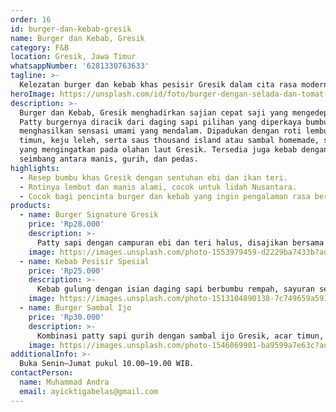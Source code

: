 ```yaml
---
order: 16
id: burger-dan-kebab-gresik
name: Burger dan Kebab, Gresik
category: F&B
location: Gresik, Jawa Timur
whatsappNumber: '6281330763633'
tagline: >-
  Kelezatan burger dan kebab khas pesisir Gresik dalam cita rasa modern.
heroImage: https://unsplash.com/id/foto/burger-dengan-selada-dan-tomat-sc5sTPMrVfk
description: >-
  Burger dan Kebab, Gresik menghadirkan sajian cepat saji yang mengedepankan cita rasa lokal pesisir Jawa Timur.
  Patty burgernya diracik dari daging sapi pilihan yang diperkaya bumbu khas, ebi, dan ikan teri halus untuk
  menghasilkan sensasi umami yang mendalam. Dipadukan dengan roti lembut sedikit manis, selada renyah, acar
  timun, keju leleh, serta saus thousand island atau sambal homemade, setiap gigitan memberikan aftertaste gurih
  yang mengingatkan pada olahan laut Gresik. Tersedia juga kebab dengan isian melimpah dan saus rempah yang
  seimbang antara manis, gurih, dan pedas.
highlights:
  - Resep bumbu khas Gresik dengan sentuhan ebi dan ikan teri.
  - Rotinya lembut dan manis alami, cocok untuk lidah Nusantara.
  - Cocok bagi pencinta burger dan kebab yang ingin pengalaman rasa berbeda.
products:
  - name: Burger Signature Gresik
    price: 'Rp28.000'
    description: >-
      Patty sapi dengan campuran ebi dan teri halus, disajikan bersama selada, keju leleh, dan saus thousand island homemade.
    image: https://images.unsplash.com/photo-1553979459-d2229ba7433b?auto=format&fit=crop&w=800&q=80
  - name: Kebab Pesisir Spesial
    price: 'Rp25.000'
    description: >-
      Kebab gulung dengan isian daging sapi berbumbu rempah, sayuran segar, dan saus yoghurt sambal khas Gresik.
    image: https://images.unsplash.com/photo-1513104890138-7c749659a591?auto=format&fit=crop&w=800&q=80
  - name: Burger Sambal Ijo
    price: 'Rp30.000'
    description: >-
      Kombinasi patty sapi gurih dengan sambal ijo Gresik, acar timun, dan roti lembut manis untuk sensasi pedas segar.
    image: https://images.unsplash.com/photo-1546069901-ba9599a7e63c?auto=format&fit=crop&w=800&q=80
additionalInfo: >-
  Buka Senin–Jumat pukul 10.00–19.00 WIB.
contactPerson:
  name: Muhammad Andra
  email: ayicktigabelas@gmail.com
---
```

